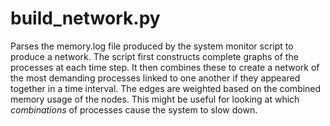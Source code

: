 # build_network.py
Parses the memory.log file produced by the system monitor script to produce a network.
The script first constructs complete graphs of the processes at each time step.
It then combines these to create a network of the most demanding processes linked to
one another if they appeared together in a time interval.  The edges are weighted based
on the combined memory usage of the nodes.  This might be useful for looking at which
*combinations* of processes cause the system to slow down.